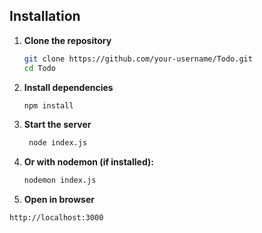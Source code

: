 ## Installation

1. **Clone the repository**
   ```sh
   git clone https://github.com/your-username/Todo.git
   cd Todo
2. **Install dependencies**
   ```sh
   npm install
3. **Start the server**
   ```sh
    node index.js
4. **Or with nodemon (if installed):**
    ```sh
    nodemon index.js
5. **Open in browser**
  ```sh
http://localhost:3000
